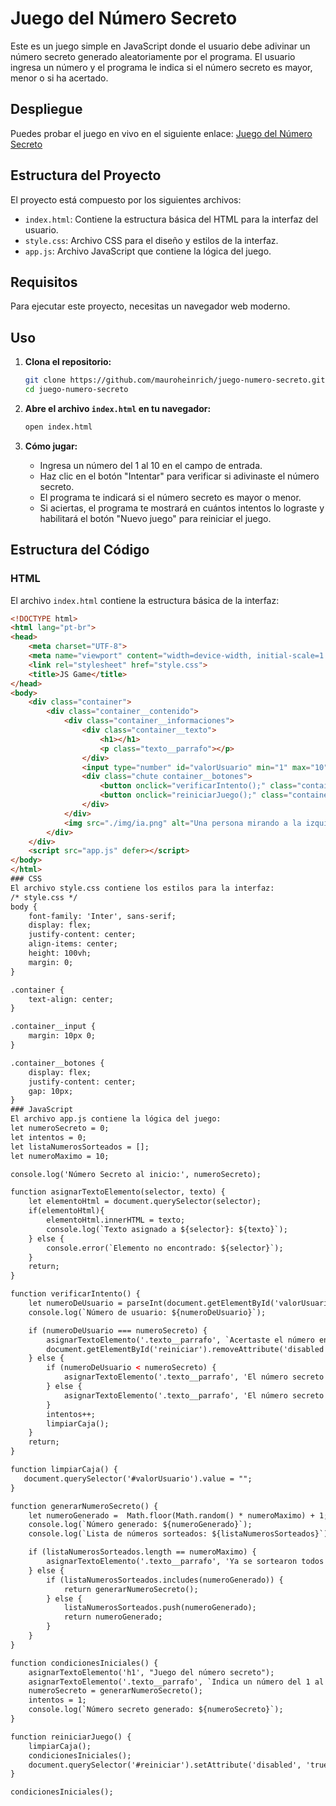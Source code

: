 # Juego del Número Secreto

Este es un juego simple en JavaScript donde el usuario debe adivinar un número secreto generado aleatoriamente por el programa. El usuario ingresa un número y el programa le indica si el número secreto es mayor, menor o si ha acertado.
## Despliegue

Puedes probar el juego en vivo en el siguiente enlace: [Juego del Número Secreto](https://mauroheinrich.github.io/juego-numero-secreto/)

## Estructura del Proyecto

El proyecto está compuesto por los siguientes archivos:

- `index.html`: Contiene la estructura básica del HTML para la interfaz del usuario.
- `style.css`: Archivo CSS para el diseño y estilos de la interfaz.
- `app.js`: Archivo JavaScript que contiene la lógica del juego.

## Requisitos

Para ejecutar este proyecto, necesitas un navegador web moderno.

## Uso

1. **Clona el repositorio:**

    ```bash
    git clone https://github.com/mauroheinrich/juego-numero-secreto.git
    cd juego-numero-secreto
    ```

2. **Abre el archivo `index.html` en tu navegador:**

    ```bash
    open index.html
    ```

3. **Cómo jugar:**

    - Ingresa un número del 1 al 10 en el campo de entrada.
    - Haz clic en el botón "Intentar" para verificar si adivinaste el número secreto.
    - El programa te indicará si el número secreto es mayor o menor.
    - Si aciertas, el programa te mostrará en cuántos intentos lo lograste y habilitará el botón "Nuevo juego" para reiniciar el juego.

## Estructura del Código

### HTML

El archivo `index.html` contiene la estructura básica de la interfaz:

```html
<!DOCTYPE html>
<html lang="pt-br">
<head>
    <meta charset="UTF-8">
    <meta name="viewport" content="width=device-width, initial-scale=1.0">
    <link rel="stylesheet" href="style.css">
    <title>JS Game</title>
</head>
<body>
    <div class="container">
        <div class="container__contenido">
            <div class="container__informaciones">
                <div class="container__texto">
                    <h1></h1>
                    <p class="texto__parrafo"></p>
                </div>
                <input type="number" id="valorUsuario" min="1" max="10" class="container__input">
                <div class="chute container__botones">
                    <button onclick="verificarIntento();" class="container__boton">Intentar</button>
                    <button onclick="reiniciarJuego();" class="container__boton" id="reiniciar" disabled>Nuevo juego</button>
                </div>
            </div>
            <img src="./img/ia.png" alt="Una persona mirando a la izquierda" class="container__imagen-persona" />
        </div>
    </div>
    <script src="app.js" defer></script>
</body>
</html>
### CSS
El archivo style.css contiene los estilos para la interfaz:
/* style.css */
body {
    font-family: 'Inter', sans-serif;
    display: flex;
    justify-content: center;
    align-items: center;
    height: 100vh;
    margin: 0;
}

.container {
    text-align: center;
}

.container__input {
    margin: 10px 0;
}

.container__botones {
    display: flex;
    justify-content: center;
    gap: 10px;
}
### JavaScript
El archivo app.js contiene la lógica del juego:
let numeroSecreto = 0;
let intentos = 0;
let listaNumerosSorteados = [];
let numeroMaximo = 10;

console.log('Número Secreto al inicio:', numeroSecreto);

function asignarTextoElemento(selector, texto) {
    let elementoHtml = document.querySelector(selector);
    if(elementoHtml){
        elementoHtml.innerHTML = texto;
        console.log(`Texto asignado a ${selector}: ${texto}`);
    } else {
        console.error(`Elemento no encontrado: ${selector}`);
    }
    return;
}

function verificarIntento() {
    let numeroDeUsuario = parseInt(document.getElementById('valorUsuario').value);
    console.log(`Número de usuario: ${numeroDeUsuario}`);

    if (numeroDeUsuario === numeroSecreto) {
        asignarTextoElemento('.texto__parrafo', `Acertaste el número en ${intentos} ${intentos === 1 ? `intento` : `intentos`}`);
        document.getElementById('reiniciar').removeAttribute('disabled');
    } else {
        if (numeroDeUsuario < numeroSecreto) {
            asignarTextoElemento('.texto__parrafo', 'El número secreto es mayor');
        } else {
            asignarTextoElemento('.texto__parrafo', 'El número secreto es menor');
        }
        intentos++;
        limpiarCaja();          
    }
    return;
}

function limpiarCaja() {
   document.querySelector('#valorUsuario').value = "";
}

function generarNumeroSecreto() {
    let numeroGenerado =  Math.floor(Math.random() * numeroMaximo) + 1;
    console.log(`Número generado: ${numeroGenerado}`);
    console.log(`Lista de números sorteados: ${listaNumerosSorteados}`);

    if (listaNumerosSorteados.length == numeroMaximo) {
        asignarTextoElemento('.texto__parrafo', 'Ya se sortearon todos los números posibles');
    } else {
        if (listaNumerosSorteados.includes(numeroGenerado)) {
            return generarNumeroSecreto();
        } else {
            listaNumerosSorteados.push(numeroGenerado);
            return numeroGenerado;
        }
    }
}

function condicionesIniciales() {
    asignarTextoElemento('h1', "Juego del número secreto");
    asignarTextoElemento('.texto__parrafo', `Indica un número del 1 al ${numeroMaximo}`);
    numeroSecreto = generarNumeroSecreto();
    intentos = 1;
    console.log(`Número secreto generado: ${numeroSecreto}`);
}

function reiniciarJuego() {
    limpiarCaja();
    condicionesIniciales();
    document.querySelector('#reiniciar').setAttribute('disabled', 'true');
}

condicionesIniciales();
